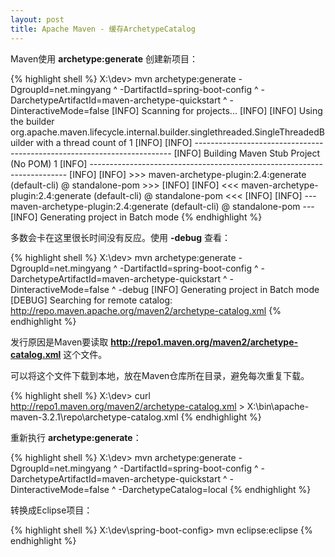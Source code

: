 ```yaml
---
layout: post
title: Apache Maven - 缓存ArchetypeCatalog
---
```


Maven使用 **archetype:generate** 创建新项目：

{% highlight shell %}
X:\dev> mvn archetype:generate -DgroupId=net.mingyang ^
            -DartifactId=spring-boot-config ^
            -DarchetypeArtifactId=maven-archetype-quickstart ^
            -DinteractiveMode=false
[INFO] Scanning for projects...
[INFO]
[INFO] Using the builder org.apache.maven.lifecycle.internal.builder.singlethreaded.SingleThreadedBuilder with a thread count of 1
[INFO]
[INFO] ------------------------------------------------------------------------
[INFO] Building Maven Stub Project (No POM) 1
[INFO] ------------------------------------------------------------------------
[INFO]
[INFO] >>> maven-archetype-plugin:2.4:generate (default-cli) @ standalone-pom >>>
[INFO]
[INFO] <<< maven-archetype-plugin:2.4:generate (default-cli) @ standalone-pom <<<
[INFO]
[INFO] --- maven-archetype-plugin:2.4:generate (default-cli) @ standalone-pom ---
[INFO] Generating project in Batch mode
{% endhighlight %}

多数会卡在这里很长时间没有反应。使用 **-debug** 查看：

{% highlight shell %}
X:\dev> mvn archetype:generate -DgroupId=net.mingyang ^
            -DartifactId=spring-boot-config ^
            -DarchetypeArtifactId=maven-archetype-quickstart ^
            -DinteractiveMode=false ^
            -debug
[INFO] Generating project in Batch mode
[DEBUG] Searching for remote catalog: http://repo.maven.apache.org/maven2/archetype-catalog.xml
{% endhighlight %}

发行原因是Maven要读取 **http://repo1.maven.org/maven2/archetype-catalog.xml** 这个文件。

可以将这个文件下载到本地，放在Maven仓库所在目录，避免每次重复下载。

{% highlight shell %}
X:\dev> curl http://repo1.maven.org/maven2/archetype-catalog.xml > X:\bin\apache-maven-3.2.1\repo\archetype-catalog.xml
{% endhighlight %}

重新执行 **archetype:generate**：

{% highlight shell %}
X:\dev> mvn archetype:generate -DgroupId=net.mingyang ^
            -DartifactId=spring-boot-config ^
            -DarchetypeArtifactId=maven-archetype-quickstart ^
            -DinteractiveMode=false ^
            -DarchetypeCatalog=local
{% endhighlight %}

转换成Eclipse项目：

{% highlight shell %}
X:\dev\spring-boot-config> mvn eclipse:eclipse
{% endhighlight %}